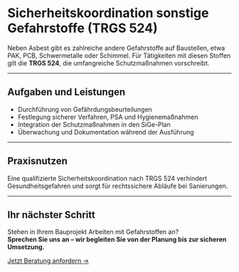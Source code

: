 # Sicherheitskoordination sonstige Gefahrstoffe (TRGS 524)

Neben Asbest gibt es zahlreiche andere Gefahrstoffe auf Baustellen, etwa PAK, PCB, Schwermetalle oder Schimmel. Für Tätigkeiten mit diesen Stoffen gilt die **TRGS 524**, die umfangreiche Schutzmaßnahmen vorschreibt.  

---

## Aufgaben und Leistungen

- Durchführung von Gefährdungsbeurteilungen  
- Festlegung sicherer Verfahren, PSA und Hygienemaßnahmen  
- Integration der Schutzmaßnahmen in den SiGe-Plan  
- Überwachung und Dokumentation während der Ausführung  

---

## Praxisnutzen

Eine qualifizierte Sicherheitskoordination nach TRGS 524 verhindert Gesundheitsgefahren und sorgt für rechtssichere Abläufe bei Sanierungen.  

---

## Ihr nächster Schritt

Stehen in Ihrem Bauprojekt Arbeiten mit Gefahrstoffen an?  
**Sprechen Sie uns an – wir begleiten Sie von der Planung bis zur sicheren Umsetzung.**  

[Jetzt Beratung anfordern →](#)
